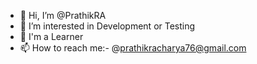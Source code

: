 - 👋 Hi, I’m @PrathikRA
- 👀 I’m interested in Development or Testing 
- 🌱 I'm a Learner
- 📫 How to reach me:- @prathikracharya76@gmail.com

<!---
PrathikRA/PrathikRA is a ✨ special ✨ repository because its `README.md` (this file) appears on your GitHub profile.
You can click the Preview link to take a look at your changes.
--->
